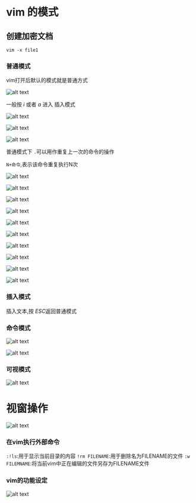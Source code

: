 # vim 的模式

## 创建加密文档
`vim -x file1`

### 普通模式

vim打开后默认的模式就是普通方式

![alt text](image-19.png)

一般按 *i* 或者 *a* 进入 插入模式

![alt text](image-20.png)

![alt text](image-24.png)

![alt text](image-25.png)

普通模式下 `.`可以用作重复上一次的命令的操作

`N+命令`,表示该命令重复执行N次

![alt text](image-26.png)

![alt text](image-27.png)

![alt text](image-28.png)

![alt text](image-29.png)

![alt text](image-30.png)

![alt text](image-31.png)

![alt text](image-32.png)

![alt text](image-33.png)

![alt text](image-34.png)

![alt text](image-35.png)

### 插入模式

插入文本,按 *ESC*返回普通模式

### 命令模式

![alt text](image-21.png)

![alt text](image-23.png)

### 可视模式

![alt text](image-36.png)


# 视窗操作

![alt text](image-37.png)

### 在vim执行外部命令

`:!ls`:用于显示当前目录的内容
`!rm FILENAME`:用于删除名为FILENAME的文件
`:w FILEMNAME`:将当前vim中正在编辑的文件另存为FILENAME文件 

### vim的功能设定

![alt text](image-38.png)

